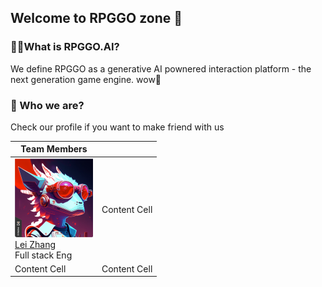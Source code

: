 ## Welcome to RPGGO zone 👋


### 🙋‍♀️What is RPGGO.AI?
We define RPGGO as a generative AI pownered interaction platform - the next generation game engine. wow🌈

### 🧙 Who we are?

Check our profile if you want to make friend with us

| Team Members  | |
| ------------- | ------------- |
| ![](./pics/lei.png)<br /> [Lei Zhang](https://www.linkedin.com/in/codingtmd/) <br /> Full stack Eng| Content Cell  |
| Content Cell  | Content Cell  |



<!--

**Here are some ideas to get you started:**

🙋‍♀️ A short introduction - what is your organization all about?
🌈 Contribution guidelines - how can the community get involved?
👩‍💻 Useful resources - where can the community find your docs? Is there anything else the community should know?
🍿 Fun facts - what does your team eat for breakfast?
🧙 Remember, you can do mighty things with the power of [Markdown](https://docs.github.com/github/writing-on-github/getting-started-with-writing-and-formatting-on-github/basic-writing-and-formatting-syntax)
-->
